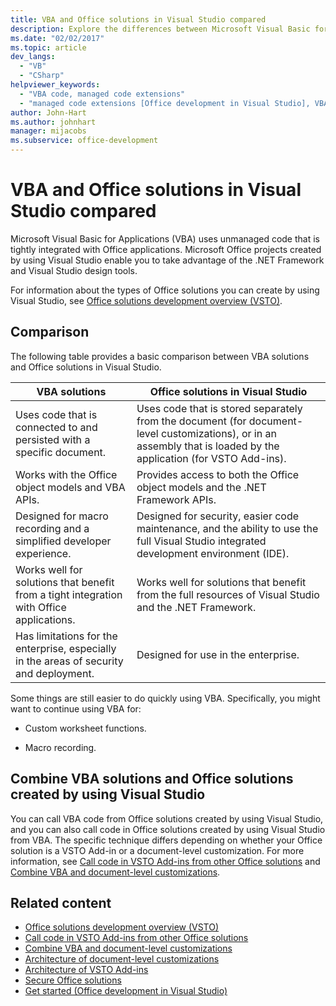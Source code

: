 ```yaml
---
title: VBA and Office solutions in Visual Studio compared
description: Explore the differences between Microsoft Visual Basic for Applications (VBA) and Microsoft Office solutions in Visual Studio.
ms.date: "02/02/2017"
ms.topic: article
dev_langs:
  - "VB"
  - "CSharp"
helpviewer_keywords:
  - "VBA code, managed code extensions"
  - "managed code extensions [Office development in Visual Studio], VBA compared to"
author: John-Hart
ms.author: johnhart
manager: mijacobs
ms.subservice: office-development
---
```

# VBA and Office solutions in Visual Studio compared

  Microsoft Visual Basic for Applications (VBA) uses unmanaged code that is tightly integrated with Office applications. Microsoft Office projects created by using Visual Studio enable you to take advantage of the .NET Framework and Visual Studio design tools.

 For information about the types of Office solutions you can create by using Visual Studio, see [Office solutions development overview &#40;VSTO&#41;](../vsto/office-solutions-development-overview-vsto.md).

## Comparison
 The following table provides a basic comparison between VBA solutions and Office solutions in Visual Studio.

|VBA solutions|Office solutions in Visual Studio|
|-------------------|---------------------------------------|
|Uses code that is connected to and persisted with a specific document.|Uses code that is stored separately from the document (for document-level customizations), or in an assembly that is loaded by the application (for VSTO Add-ins).|
|Works with the Office object models and VBA APIs.|Provides access to both the Office object models and the .NET Framework APIs.|
|Designed for macro recording and a simplified developer experience.|Designed for security, easier code maintenance, and the ability to use the full Visual Studio integrated development environment (IDE).|
|Works well for solutions that benefit from a tight integration with Office applications.|Works well for solutions that benefit from the full resources of Visual Studio and the .NET Framework.|
|Has limitations for the enterprise, especially in the areas of security and deployment.|Designed for use in the enterprise.|

 Some things are still easier to do quickly using VBA. Specifically, you might want to continue using VBA for:

- Custom worksheet functions.

- Macro recording.

## Combine VBA solutions and Office solutions created by using Visual Studio
 You can call VBA code from Office solutions created by using Visual Studio, and you can also call code in Office solutions created by using Visual Studio from VBA. The specific technique differs depending on whether your Office solution is a VSTO Add-in or a document-level customization. For more information, see [Call code in VSTO Add-ins from other Office solutions](../vsto/calling-code-in-vsto-add-ins-from-other-office-solutions.md) and [Combine VBA and document-level customizations](../vsto/combining-vba-and-document-level-customizations.md).

## Related content
- [Office solutions development overview &#40;VSTO&#41;](../vsto/office-solutions-development-overview-vsto.md)
- [Call code in VSTO Add-ins from other Office solutions](../vsto/calling-code-in-vsto-add-ins-from-other-office-solutions.md)
- [Combine VBA and document-level customizations](../vsto/combining-vba-and-document-level-customizations.md)
- [Architecture of document-level customizations](../vsto/architecture-of-document-level-customizations.md)
- [Architecture of VSTO Add-ins](../vsto/architecture-of-vsto-add-ins.md)
- [Secure Office solutions](../vsto/securing-office-solutions.md)
- [Get started &#40;Office development in Visual Studio&#41;](../vsto/getting-started-office-development-in-visual-studio.md)
